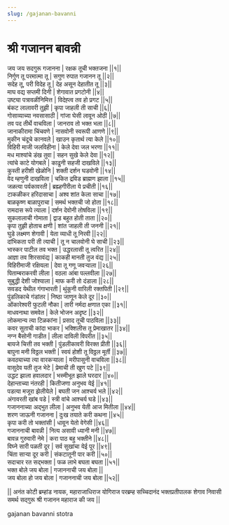 ```yaml
---
slug: /gajanan-bavanni
---
```


# श्री गजानन बावन्नी



जय जय सदगुरू गजानना | रक्षक तूची भक्तजना ||१||<br />
निर्गुण तू परमात्मा तू | सगुण रुपात गजानन तू ||२||<br />
सदेह तू, परी विदेह तू | देह असून देहातीत तू ||३||<br />
माघ वद्य सप्तमी दिनी | शेगावात प्रगटोनी ||४||<br />
उष्ट्या पत्रावळीनिमित्त | विदेह्त्व तव हो प्रगट ||५||<br />
बंकट लालावरी तुझी | कृपा जाहली ती साची ||६||<br />
गोसाव्याच्या नवसासाठी | गांजा घेसी लावून ओठी ||७||<br />
तव पद तीर्थे वाचविला | जानराव तो भक्त भला ||८||<br />
जानाकीरामा चिंचवणे | नासवोनी स्वरूपी आणणे ||९||<br />
मुकीन चंदूचे कानवले | खाउन कृतार्थ त्या केले ||१०||<br />
विहिरी माजी जलविहीना | केले देवा जल भरणा ||११||<br />
मध माश्यांचे डंख तुवा | सहन सुखे केले देवा ||१२||<br />
त्यांचे काटे योगबले | काढुनी सहजी दाखविले ||१३||<br />
कुस्ती हरीशी खेळोनि | शक्ती दर्शन घडवोनी ||१४||<br />
वेद म्हणुनी दाखविला | चकित द्रविड ब्राह्मण झाला ||१५||<br />
जळत्या पर्यकावरती | ब्रह्म्हगीरीला ये प्रचीती ||१६||<br />
टाकळीकर हरिदासाचा | अश्व शांत केला साचा ||१७||<br />
बाळकृष्ण बाळापुराचा | समर्थ भक्तची जो होता ||१८||<br />
रामदास रूपे त्याला | दर्शन देवोनी तोषविला ||१९||<br />
सुकलालाची गोमाता | द्वाड बहुत होती ताता ||२०||<br />
कृपा तुझी होताच क्षणी | शांत जाहली ती जननी ||२१||<br />
घुडे लक्ष्मण शेगावी | येता व्याधी तू निरवी ||२२||<br />
दांभिकता परी ती त्याची | तू न चालवोनी घे साची ||२३||<br />
भास्कर पाटील तव भक्त | उद्धरलासी तू त्वरित ||२४||<br />
आज्ञा तव शिरसावंद्य | काकही मानती तुज वंद्य ||२५||<br />
विहिरीमाजी रक्षियला | देवा तू गणू जवऱ्याला ||२६||<br />
पिताम्बराकरवी लीला | वठला आंबा पल्लवीला ||२७||<br />
सुबुद्धी देशी जोश्याला | माफ करी तो दंडाला ||२८||<br />
सवडद येथील गंगाभारती | थुंकूनी वारिली रक्तपिती ||२९||<br />
पुंडलिकाचे गंडांतर | निष्ठा जाणून केले दूर ||३०||<br />
ओंकारेश्वरी फुटली नौका | तारी नर्मदा क्षणात एका ||३१||<br />
माधवनाथा समवेत | केले भोजन अदृष्ट ||३२||<br />
लोकमान्य त्या टिळकांना | प्रसाद तूची पाठविला ||३३||<br />
कवर सुताची कांदा भाकर | भक्शिलीस तू प्रेमाखातर ||३४||<br />
नग्न बैसोनी गाडीत | लीला दाविली विपरीत ||३५||<br />
बायजे चित्ती तव भक्ती | पुंडलीकावरी विरक्त प्रीती ||३६||<br />
बापुना मनी विठ्ठल भक्ती | स्वयं होशी तू विठ्ठल मूर्ती ||३७||<br />
कवठ्याच्या त्या वारकऱ्याला | मरीपासुनी वाचविला ||३८||<br />
वासुदेव यती तुज भेटे | प्रेमाची ती खुण पटे ||३९||<br />
उद्धट झाला हवालदार | भस्मीभूत झाले घरदार ||४०||<br />
देहान्ताच्या नंतरही | कितीजणा अनुभव येई ||४१||<br />
पडत्या मजूरा झेलीयेले | बघती जन आश्चर्य भले ||४२||<br />
अंगावरती खांब पडे | स्त्री वांचे आश्चर्य घडे ||४३||<br />
गजाननाच्या अद्भुत लीला | अनुभव येती आज मितीला ||४४||<br />
शरण जाऊनी गजानना | दुःख तयाते करी कथना ||४५||<br />
कृपा करी तो भक्तांसी | धावून येतो वेगेसी ||४६||<br />
गजाननाची बावन्नी | नित्य असावी ध्यानी मनी ||४७||<br />
बावन्न गुरुवारी नेमे | करा पाठ बहु भक्तीने ||४८||<br />
विघ्ने सारी पळती दूर | सर्व सुखांचा येई पूर ||४९||<br />
चिंता साऱ्या दूर करी | संकटातूनी पार करी ||५०||<br />
सदाचार रत सद्भक्ता | फळ लाभे बघता बघता ||५१||<br />
भक्त बोले जय बोला | गजाननाची जय बोला ||<br />
जय बोला हो जय बोला | गजाननाची जय बोला ||५२||

|| अनंत कोटी ब्रम्हांड नायक, महाराजाधिराज योगिराज परब्रम्ह सच्चिदानंद भक्तप्रतीपालक शेगाव निवासी समर्थ सद्गुरू श्री गजानन महाराज की जय ||

<span class='index-text'> gajanan bavanni stotra  </span>